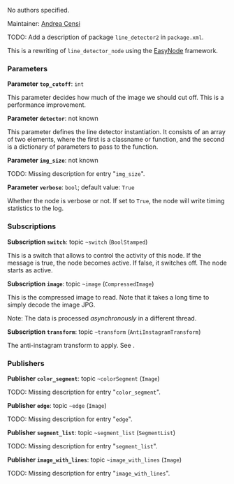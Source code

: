<div id='line_detector2-autogenerated' markdown='1'>


<!-- do not edit this file, autogenerated -->

No authors specified.

Maintainer: [Andrea Censi](mailto:censi@mit.edu)

TODO: Add a description of package `line_detector2` in `package.xml`.



</div>

<!-- file start -->

<div id='line_detector2-line_detector_node2-autogenerated' markdown='1'>


<!-- do not edit this file, autogenerated -->

This is a rewriting of `line_detector_node` using the [EasyNode](#easy_node) framework.

### Parameters 

**Parameter `top_cutoff`**: `int`

This parameter decides how much of the image we should cut off.
This is a performance improvement.

**Parameter `detector`**: not known

This parameter defines the line detector instantiation. It consists of an
array of two elements, where the first is a classname or function,
and the second is a dictionary of parameters to pass to the function.

**Parameter `img_size`**: not known

TODO: Missing description for entry "`img_size`".

**Parameter `verbose`**: `bool`; default value: `True`

Whether the node is verbose or not. If set to `True`,
the node will write timing statistics to the log.

### Subscriptions 

**Subscription `switch`**: topic `~switch` (`BoolStamped`)

This is a switch that allows to control the activity of this node.
If the message is true, the node becomes active. If false, it
switches off. The node starts as active.

**Subscription `image`**: topic `~image` (`CompressedImage`)

This is the compressed image to read. Note that it takes
a long time to simply decode the image JPG.

Note: The data is processed *asynchronously* in a different thread.

**Subscription `transform`**: topic `~transform` (`AntiInstagramTransform`)

The anti-instagram transform to apply.  See [](#anti_instagram).

### Publishers 

**Publisher `color_segment`**: topic `~colorSegment` (`Image`)

TODO: Missing description for entry "`color_segment`".

**Publisher `edge`**: topic `~edge` (`Image`)

TODO: Missing description for entry "`edge`".

**Publisher `segment_list`**: topic `~segment_list` (`SegmentList`)

TODO: Missing description for entry "`segment_list`".

**Publisher `image_with_lines`**: topic `~image_with_lines` (`Image`)

TODO: Missing description for entry "`image_with_lines`".



</div>